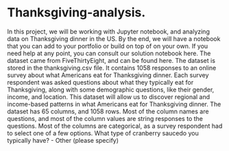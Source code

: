 # Thanksgiving-analysis. 
In this project, we will be working with Jupyter notebook, and analyzing data on Thanksgiving dinner in the US. By the end, we will have a notebook that you can add to your portfolio or build on top of on your own. If you need help at any point, you can consult our solution notebook here. The dataset came from FiveThirtyEight, and can be found here. 
The dataset is stored in the thanksgiving.csv file. It contains 1058 responses to an online survey about what Americans eat for Thanksgiving dinner. Each survey respondent was asked questions about what they typically eat for Thanksgiving, along with some demographic questions, like their gender, income, and location. This dataset will allow us to discover regional and income-based patterns in what Americans eat for Thanksgiving dinner.
The dataset has 65 columns, and 1058 rows. Most of the column names are questions, and most of the column values are string responses to the questions. Most of the columns are categorical, as a survey respondent had to select one of a few options. 
What type of cranberry saucedo you typically have? - Other (please specify)
